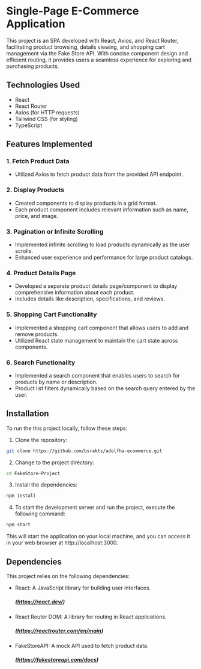 # Single-Page E-Commerce Application
This project is an SPA developed with React, Axios, and React Router, facilitating product browsing, details viewing, and shopping cart management via the Fake Store API. With concise component design and efficient routing, it provides users a seamless experience for exploring and purchasing products.

## Technologies Used
- React
- React Router
- Axios (for HTTP requests)
- Tailwind CSS (for styling)
- TypeScript


## Features Implemented

### 1. Fetch Product Data
- Utilized Axios to fetch product data from the provided API endpoint.

### 2. Display Products
- Created components to display products in a grid format.
- Each product component includes relevant information such as name, price, and image.

### 3. Pagination or Infinite Scrolling
- Implemented infinite scrolling to load products dynamically as the user scrolls.
- Enhanced user experience and performance for large product catalogs.

### 4. Product Details Page
- Developed a separate product details page/component to display comprehensive information about each product.
- Includes details like description, specifications, and reviews.

### 5. Shopping Cart Functionality
- Implemented a shopping cart component that allows users to add and remove products.
- Utilized React state management to maintain the cart state across components.

### 6. Search Functionality
- Implemented a search component that enables users to search for products by name or description.
- Product list filters dynamically based on the search query entered by the user.


## Installation

To run the this project locally, follow these steps:

1. Clone the repository:
```bash
git clone https://github.com/bsrakts/adolfha-ecommerce.git
```


2. Change to the project directory:

```bash
cd FakeStore-Project
``` 

3. Install the dependencies:

```bash
npm install
``` 

4. To start the development server and run the project, execute the following command:

```bash
npm start
``` 

This will start the application on your local machine, and you can access it in your web browser at http://localhost:3000.

    
## Dependencies

This project relies on the following dependencies:

- React: A JavaScript library for building user interfaces.
   ##### (https://react.dev/)
- React Router DOM: A library for routing in React applications. 
   ##### (https://reactrouter.com/en/main)
- FakeStoreAPI: A mock API used to fetch product data.
  ##### (https://fakestoreapi.com/docs)
